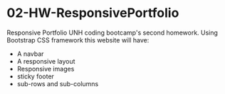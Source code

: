 # 02-HW-ResponsivePortfolio
Responsive Portfolio
UNH coding bootcamp's second homework.
Using Bootstrap CSS framework this website will have:
   * A navbar
   * A responsive layout
   * Responsive images
   * sticky footer
   * sub-rows and sub-columns
